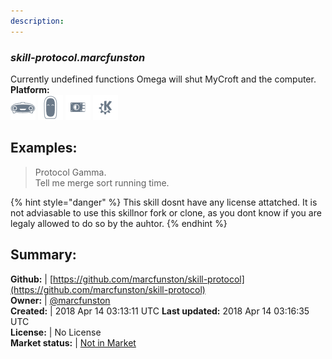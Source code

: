 ```yaml
---
description: 
---
```


### _skill-protocol.marcfunston_  
Currently undefined functions
Omega will shut MyCroft and the computer.  
**Platform:**  
 ![Mark I](../.gitbook/assets/mark-1-icon.png)  ![Mark II](../.gitbook/assets/mark-2-icon.png)  ![Picroft](../.gitbook/assets/picroft-icon.png)  ![plasmoid](../.gitbook/assets/kde.png)   
## Examples:  
> Protocol Gamma.  
> Tell me merge sort running time.  
  
{% hint style="danger" %}
This skill dosnt have any license attatched. It is not adviasable to use this skillnor fork or clone, as you dont know if you are legaly allowed to do so by the auhtor.
{% endhint %}
  
## Summary:  
**Github:** | [https://github.com/marcfunston/skill-protocol](https://github.com/marcfunston/skill-protocol)  
**Owner:** | [@marcfunston](https://github.com/marcfunston)  
**Created:** | 2018 Apr 14 03:13:11 UTC  **Last updated:** 2018 Apr 14 03:16:35 UTC  
**License:** | No License  
**Market status:** | [Not in Market](https://market.mycroft.ai/skill/)  
